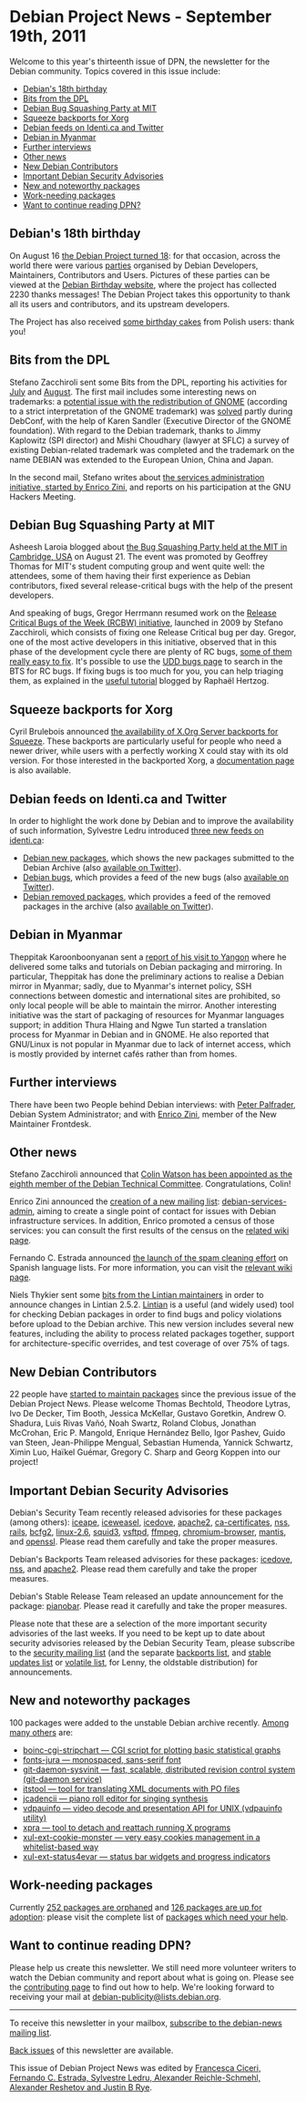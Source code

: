 
Debian Project News - September 19th, 2011
==========================================


Welcome to this year's thirteenth issue of DPN, the newsletter for the
Debian community. Topics covered in this issue include:


* [Debian's 18th birthday](https://www.debian.org/News/weekly/2011/13/#bday)
* [Bits from the DPL](https://www.debian.org/News/weekly/2011/13/#dpl)
* [Debian Bug Squashing Party at MIT](https://www.debian.org/News/weekly/2011/13/#BSP)
* [Squeeze backports for Xorg](https://www.debian.org/News/weekly/2011/13/#xbackports)
* [Debian feeds on Identi.ca and Twitter](https://www.debian.org/News/weekly/2011/13/#debian-feeds)
* [Debian in Myanmar](https://www.debian.org/News/weekly/2011/13/#myanmar)
* [Further interviews](https://www.debian.org/News/weekly/2011/13/#twid)
* [Other news](https://www.debian.org/News/weekly/2011/13/#other)
* [New Debian Contributors](https://www.debian.org/News/weekly/2011/13/#newcontributors)
* [Important Debian Security Advisories](https://www.debian.org/News/weekly/2011/13/#dsa)
* [New and noteworthy packages](https://www.debian.org/News/weekly/2011/13/#nnwp)
* [Work-needing packages](https://www.debian.org/News/weekly/2011/13/#wnpp)
* [Want to continue reading DPN?](https://www.debian.org/News/weekly/2011/13/#continuedpn)


Debian's 18th birthday
----------------------



On August 16 [the
Debian Project turned 18](https://www.debian.org/News/2011/20110816): for that occasion, across the world there
were various [parties](https://wiki.debian.org/DebianDay2011)
organised by Debian Developers, Maintainers, Contributors and Users.
Pictures of these parties can be viewed at the [Debian Birthday website](http://thank-you.debian.net/), where
the project has collected 2230 thanks messages!
The Debian Project takes this opportunity to thank all its users and
contributors, and its upstream developers.
  

The Project has also received [some
birthday cakes](https://lists.debian.org/debian-project/2011/08/msg00023.html) from Polish users: thank you!



Bits from the DPL
-----------------



Stefano Zacchiroli sent some Bits from the DPL, reporting his activities
for [July](https://lists.debian.org/debian-devel-announce/2011/08/msg00003.html)
and [August](https://lists.debian.org/debian-devel-announce/2011/09/msg00000.html).
The first mail includes some interesting news on trademarks: a
[potential
issue with the redistribution of GNOME](https://lists.debian.org/debian-project/2011/07/msg00031.html) (according to a
strict interpretation of the GNOME trademark) was [solved](https://lists.debian.org/debian-project/2011/07/msg00061.html)
partly during DebConf, with the help of Karen Sandler (Executive
Director of the GNOME foundation). With regard to the Debian
trademark, thanks to Jimmy Kaplowitz (SPI director) and Mishi
Choudhary (lawyer at SFLC) a survey of existing Debian-related
trademark was completed and the trademark on the name
DEBIAN was extended to the European Union, China and Japan.
  

In the second mail, Stefano writes about [the
services administration initiative, started by Enrico Zini](https://lists.debian.org/debian-services-admin/2011/08/msg00001.html), and
reports on his participation at the GNU Hackers Meeting.



Debian Bug Squashing Party at MIT
---------------------------------



Asheesh Laroia blogged about [the Bug
Squashing Party held at the MIT in Cambridge, USA](http://www.asheesh.org/note/debian/sep-2011-bsp.html) on August 21.
The event was promoted by Geoffrey Thomas for MIT's student computing
group and went quite well: the attendees, some of them having
their first experience as Debian contributors, fixed several
release-critical bugs with the help of the present developers.
  

And speaking of bugs, Gregor Herrmann resumed work on the
[Release Critical
Bugs of the Week (RCBW) initiative](http://upsilon.cc/~zack/hacking/debian/rcbw/), launched in 2009 by Stefano
Zacchiroli, which consists of fixing one Release Critical bug per day.
Gregor, one of the most active developers in this initiative, observed
that in this phase of the development cycle there are plenty of RC bugs, [some of them really easy to fix](http://info.comodo.priv.at/blog/archives/2011/09/#e2011-09-11T23_26_22.txt). It's possible to use the [UDD bugs page](https://udd.debian.org/bugs.cgi) to search in the
BTS for RC bugs.
If fixing bugs is too much for you, you can help triaging them, as
explained in the [useful
tutorial](http://raphaelhertzog.com/2011/09/16/how-to-triage-bugs-in-the-debian-bug-tracking-system/) blogged by Raphaël Hertzog.



Squeeze backports for Xorg
--------------------------



Cyril Brulebois announced [the
availability of X.Org Server backports for Squeeze](https://lists.debian.org/debian-backports/2011/08/msg00069.html). These backports are
particularly useful for people who need a newer driver, while users with
a perfectly working X could stay with its old version.
For those interested in the backported Xorg, a [documentation
page](http://x.debian.net/reference/squeeze-backports.html) is also available.



Debian feeds on Identi.ca and Twitter
-------------------------------------



In order to highlight the work done by Debian and to improve the
availability of such information, Sylvestre Ledru introduced [three new
feeds on identi.ca](https://lists.debian.org/debian-publicity/2011/08/msg00034.html):


* [Debian new packages](http://identi.ca/debiannew/), which
shows the new packages submitted to the Debian Archive (also [available on Twitter](http://twitter.com/debiannew)).
* [Debian bugs](http://identi.ca/debianbug/), which provides
a feed of the new bugs (also [available on Twitter](http://twitter.com/debianbug)).
* [Debian removed packages](http://identi.ca/debianremove/),
which provides a feed of the removed packages in the archive (also
[available on Twitter](http://twitter.com/debianremove)).


Debian in Myanmar
-----------------



Theppitak Karoonboonyanan sent a [report
of his visit to Yangon](https://lists.debian.org/debian-i18n/2011/09/msg00014.html) where he delivered some talks and tutorials on
Debian packaging and mirroring. In particular, Theppitak has done the
preliminary actions to realise a Debian mirror in Myanmar; sadly, due to
Myanmar's internet policy, SSH connections between domestic and
international sites are prohibited, so only local people will be able to
maintain the mirror.
Another interesting initiative was the start of packaging of resources for Myanmar
languages support; in addition Thura Hlaing and Ngwe Tun started a
translation process for Myanmar in Debian and in GNOME.
He also reported that GNU/Linux is not popular in Myanmar due to
lack of internet access, which is mostly provided by internet
cafés rather than from homes.



Further interviews
------------------


There have been two People behind Debian interviews: with [Peter
Palfrader](http://raphaelhertzog.com/2011/08/18/people-behind-debian-peter-palfrader-debian-system-administrator/), Debian System Administrator; and with [Enrico
Zini](http://raphaelhertzog.com/2011/09/09/people-behind-debian-enrico-zini-member-of-the-new-maintainer-frontdesk/), member of the New Maintainer Frontdesk.


Other news
----------



Stefano Zacchiroli announced that [Colin
Watson has been appointed as the eighth member of the Debian
Technical Committee](https://lists.debian.org/debian-devel-announce/2011/08/msg00004.html). Congratulations, Colin!




Enrico Zini announced the [creation
of a new mailing list](https://lists.debian.org/debian-devel-announce/2011/08/msg00005.html): [debian-services-admin](https://lists.debian.org/debian-services-admin/),
aiming to create a single point of contact for issues with Debian
infrastructure services.
In addition, Enrico promoted a census of those services: you can consult
the first results of the census on the [related wiki page](https://wiki.debian.org/Services).



Fernando C. Estrada announced [the
launch of the spam cleaning effort](https://lists.debian.org/debian-user-spanish/2011/09/msg00123.html) on Spanish language lists. For
more information, you can visit the [relevant wiki
page](https://wiki.debian.org/I18n/SpanishSpamClean).




Niels Thykier sent some [bits
from the Lintian maintainers](https://lists.debian.org/debian-devel-announce/2011/08/msg00002.html) in order to announce changes in Lintian
2.5.2. [Lintian](https://lintian.debian.org/) is a useful (and
widely used) tool for checking Debian packages in order to find bugs and
policy violations before upload to the Debian archive.
This new version includes several new features, including the ability
to process related packages together, support for
architecture-specific overrides, and test coverage of over 75% of tags.



New Debian Contributors
-----------------------



22 people have [started
 to maintain packages](https://udd.debian.org/cgi-bin/new-maintainers.cgi) since the previous issue of the Debian
 Project News. Please welcome Thomas Bechtold,
 Theodore Lytras, Ivo De Decker, Tim
 Booth, Jessica McKellar, Gustavo Goretkin, Andrew O. Shadura,
 Luis Rivas Vañó, Noah Swartz,
 Roland Clobus, Jonathan McCrohan,
 Eric P. Mangold, Enrique Hernández Bello, Igor Pashev,
 Guido van Steen,
 Jean-Philippe Mengual, Sebastian Humenda, Yannick Schwartz, Ximin
 Luo, Haïkel Guémar, Gregory C. Sharp and Georg Koppen
 into our project!


Important Debian Security Advisories
------------------------------------


Debian's Security Team recently released
 advisories for these packages (among others):
[iceape](https://www.debian.org/security/2011/dsa-2295),
[iceweasel](https://www.debian.org/security/2011/dsa-2296),
[icedove](https://www.debian.org/security/2011/dsa-2297),
[apache2](https://www.debian.org/security/2011/dsa-2298),
[ca-certificates](https://www.debian.org/security/2011/dsa-2299),
[nss](https://www.debian.org/security/2011/dsa-2300),
[rails](https://www.debian.org/security/2011/dsa-2301),
[bcfg2](https://www.debian.org/security/2011/dsa-2302),
[linux-2.6](https://www.debian.org/security/2011/dsa-2303),
[squid3](https://www.debian.org/security/2011/dsa-2304),
[vsftpd](https://www.debian.org/security/2011/dsa-2305),
[ffmpeg](https://www.debian.org/security/2011/dsa-2306),
[chromium-browser](https://www.debian.org/security/2011/dsa-2307),
[mantis](https://www.debian.org/security/2011/dsa-2308), and
[openssl](https://www.debian.org/security/2011/dsa-2309).
 Please read them carefully and take the proper measures.


Debian's Backports Team released advisories for these packages:
[icedove](https://lists.debian.org/20110826202359.GB5944@oxana.chris.lan),
[nss](https://lists.debian.org/20110906061010.GB3837@glandium.org), and
[apache2](https://lists.debian.org/20110905190651.7987c810@queued.net).
 Please read them carefully and take the proper measures.


Debian's Stable Release Team released an update announcement for the package:
[pianobar](https://lists.debian.org/1313647561.26267.624.camel@hathi.jungle.funky-badger.org).
 Please read it carefully and take the proper measures.


Please note that these are a selection of the more important security
advisories of the last weeks. If you need to be kept up to date about
security advisories released by the Debian Security Team, please
subscribe to the [security mailing
list](https://lists.debian.org/debian-security-announce/) (and the separate [backports
list](https://lists.debian.org/debian-backports-announce/), and [stable updates
list](https://lists.debian.org/debian-stable-announce/) or [volatile
list](https://lists.debian.org/debian-volatile-announce/), for Lenny, the oldstable distribution) for announcements.


New and noteworthy packages
---------------------------



100 packages were added to the unstable Debian archive
recently. [Among
many others](https://packages.debian.org/unstable/main/newpkg) are:


* [boinc-cgi-stripchart — CGI script for plotting basic statistical graphs](https://packages.debian.org/unstable/main/boinc-cgi-stripchart)
* [fonts-jura — monospaced, sans-serif font](https://packages.debian.org/unstable/main/fonts-jura)
* [git-daemon-sysvinit — fast, scalable, distributed revision control system (git-daemon service)](https://packages.debian.org/unstable/main/git-daemon-sysvinit)
* [itstool — tool for translating XML documents with PO files](https://packages.debian.org/unstable/main/itstool)
* [jcadencii — piano roll editor for singing synthesis](https://packages.debian.org/unstable/main/jcadencii)
* [vdpauinfo — video decode and presentation API for UNIX (vdpauinfo utility)](https://packages.debian.org/unstable/main/vdpauinfo)
* [xpra — tool to detach and reattach running X programs](https://packages.debian.org/unstable/main/xpra)
* [xul-ext-cookie-monster — very easy cookies management in a whitelist-based way](https://packages.debian.org/unstable/main/xul-ext-cookie-monster)
* [xul-ext-status4evar — status bar widgets and progress indicators](https://packages.debian.org/unstable/main/xul-ext-status4evar)


Work-needing packages
---------------------


Currently [252 packages are orphaned](https://www.debian.org/devel/wnpp/orphaned) and [126 packages are up for adoption](https://www.debian.org/devel/wnpp/rfa): please visit the complete
 list of [packages
 which need your help](https://www.debian.org/devel/wnpp/help_requested).


Want to continue reading DPN?
-----------------------------


Please help us create this newsletter. We still need more volunteer writers
to watch the Debian community and report about what is going on. Please see the
[contributing
page](https://wiki.debian.org/ProjectNews/HowToContribute) to find out how to help. We're looking forward to receiving your mail
at [debian-publicity@lists.debian.org](mailto:debian-publicity@lists.debian.org).




---



 To receive this newsletter in your mailbox, [subscribe to the debian-news mailing list](https://lists.debian.org/debian-news/).



[Back issues](https://www.debian.org/News/weekly/) of this newsletter are available.



This issue of Debian Project News was edited by [Francesca Ciceri, Fernando C. Estrada, Sylvestre Ledru, Alexander Reichle-Schmehl, Alexander Reshetov and Justin B Rye](mailto:debian-publicity@lists.debian.org).




